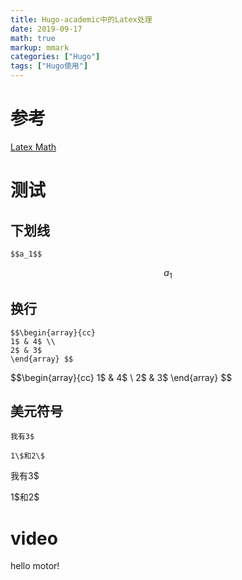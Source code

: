 ```yaml
---
title: Hugo-academic中的Latex处理
date: 2019-09-17
math: true
markup: mmark
categories: ["Hugo"]
tags: ["Hugo使用"]
---
```

# 参考 
[Latex Math](https://sourcethemes.com/academic/docs/writing-markdown-latex/#rm-latex-math)
# 测试
## 下划线
```
$$a_1$$
```
$$a_1$$
## 换行
```
$$\begin{array}{cc}
1$ & 4$ \\
2$ & 3$ 
\end{array} $$
```
$$\begin{array}{cc}
1$ & 4$ \\
2$ & 3$ 
\end{array} $$
## 美元符号
```
我有3$

1\$和2\$
```
我有3$

1\$和2\$
# video
hello motor!
